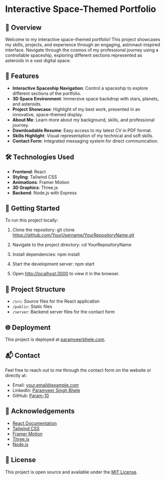 # Interactive Space-Themed Portfolio

## 🚀 Overview

Welcome to my interactive space-themed portfolio! This project showcases my skills, projects, and experience through an engaging, astronaut-inspired interface. Navigate through the cosmos of my professional journey using a controllable spaceship, exploring different sections represented as asteroids in a vast digital space.

## 🌟 Features

- **Interactive Spaceship Navigation**: Control a spaceship to explore different sections of the portfolio.
- **3D Space Environment**: Immersive space backdrop with stars, planets, and asteroids.
- **Project Showcase**: Highlight of my best work, presented in an innovative, space-themed display.
- **About Me**: Learn more about my background, skills, and professional journey.
- **Downloadable Resume**: Easy access to my latest CV in PDF format.
- **Skills Highlight**: Visual representation of my technical and soft skills.
- **Contact Form**: Integrated messaging system for direct communication.

## 🛠 Technologies Used

- **Frontend**: React
- **Styling**: Tailwind CSS
- **Animations**: Framer Motion
- **3D Graphics**: Three.js
- **Backend**: Node.js with Express

## 🚀 Getting Started

To run this project locally:

1. Clone the repository: git clone https://github.com/YourUsername/YourRepositoryName.git

2. Navigate to the project directory: cd YourRepositoryName

3. Install dependencies: npm install

4. Start the development server: npm start

5. Open [http://localhost:3000](http://localhost:3000) to view it in the browser.

## 📁 Project Structure

- `/src`: Source files for the React application
- `/public`: Static files
- `/server`: Backend server files for the contact form

## 🌐 Deployment

This project is deployed at [paramveerbhele.com](https://www.paramveerbhele.com/).

## 📬 Contact

Feel free to reach out to me through the contact form on the website or directly at:

- Email: your.email@example.com
- LinkedIn: [Paramveer Singh Bhele](https://www.linkedin.com/in/paramveer-singh-bhele/)
- GitHub: [Param-10](https://github.com/Param-10)

## 🙏 Acknowledgements

- [React Documentation](https://reactjs.org/docs/getting-started.html)
- [Tailwind CSS](https://tailwindcss.com/)
- [Framer Motion](https://www.framer.com/motion/)
- [Three.js](https://threejs.org/)
- [Node.js](https://nodejs.org/)

## 📄 License

This project is open source and available under the [MIT License](LICENSE).
